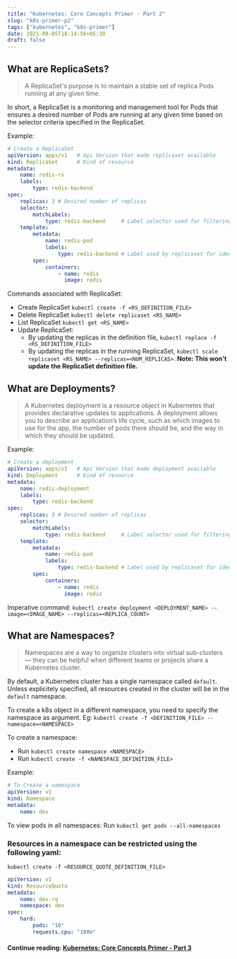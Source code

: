 ```yaml
---
title: "Kubernetes: Core Concepts Primer - Part 2"
slug: "k8s-primer-p2"
tags: ["kubernetes", "k8s-primer"]
date: 2021-08-05T18:14:56+05:30
draft: false
---
```

## What are ReplicaSets?
> A ReplicaSet's purpose is to maintain a stable set of replica Pods running at any given time.

In short, a ReplicaSet is a monitoring and management tool for Pods that ensures a desired number of Pods are running at any given time based on the selector criteria specified in the ReplicaSet. 

Example:
```yaml
# Create a ReplicaSet
apiVersion: apps/v1   # Api Version that made replicaset available
kind: ReplicaSet      # Kind of resource
metadata:
    name: redis-rs
    labels:
        type: redis-backend
spec:
    replicas: 3 # Desired number of replicas
    selector:
        matchLabels:
            type: redis-backend     # Label selector used for filtering pods
    template:
        metadata:
            name: redis-pod
            labels:
                type: redis-backend # Label used by replicaset for identifying pods
        spec:
            containers:
                - name: redis
                  image: redis
```

Commands associated with ReplicaSet:
- Create ReplicaSet `kubectl create -f <RS_DEFINITION_FILE>`
- Delete ReplicaSet `kubectl delete replicaset <RS_NAME>`
- List ReplicaSet `kubectl get <RS_NAME>`
- Update ReplicaSet:
    - By updating the replicas in the definition file, `kubectl replace -f <RS_DEFINITION_FILE>`
    - By updating the replicas in the running ReplicaSet, `kubectl scale replicaset <RS_NAME> --replicas=<NUM_REPLICAS>`. **Note: This won't update the ReplicaSet definition file.**


## What are Deployments?
> A Kubernetes deployment is a resource object in Kubernetes that provides declarative updates to applications. A deployment allows you to describe an application’s life cycle, such as which images to use for the app, the number of pods there should be, and the way in which they should be updated. 

Example:
```yaml
# Create a deployment
apiVersion: apps/v1   # Api Version that made deployment available
kind: Deployment      # Kind of resource
metadata:
    name: redis-deployment
    labels:
        type: redis-backend
spec:
    replicas: 3 # Desired number of replicas
    selector:
        matchLabels:
            type: redis-backend     # Label selector used for filtering pods
    template:
        metadata:
            name: redis-pod
            labels:
                type: redis-backend # Label used by replicaset for identifying pods
        spec:
            containers:
                - name: redis
                  image: redis
```

Imperative command: `kubectl create deployment <DEPLOYMENT_NAME> --image=<IMAGE_NAME> --replicas=<REPLICA_COUNT>`


## What are Namespaces?
> Namespaces are a way to organize clusters into virtual sub-clusters — they can be helpful when different teams or projects share a Kubernetes cluster.

By default, a Kubernetes cluster has a single namespace called `default`. Unless explicitely specified, all resources created in the cluster will be in the `default` namespace. 

To create a k8s object in a different namespace, you need to specify the namespace as argument. Eg: `kubectl create -f <DEFINITION_FILE> --namespace=<NAMESPACE>`

To create a namespace: 
- Run `kubectl create namespace <NAMESPACE>`
- Run `kubectl create -f <NAMESPACE_DEFINITION_FILE>`

Example:
```yaml
# To Create a namespace
apiVersion: v1
kind: Namespace
metadata:
    name: dev
```

To view pods in all namespaces: Run `kubectl get pods --all-namespaces`

### Resources in a namespace can be restricted using the following yaml:
`kubectl create -f <RESOURCE_QUOTE_DEFINITION_FILE>`
```yaml
apiVersion: v1
kind: ResourceQuota
metadata:
    name: dev-rq
    namespace: dev
spec:
    hard:
        pods: "10"
        requests.cpu: "100m"
```

#### **Continue reading**: [Kubernetes: Core Concepts Primer - Part 3](../k8s-primer-p3/)